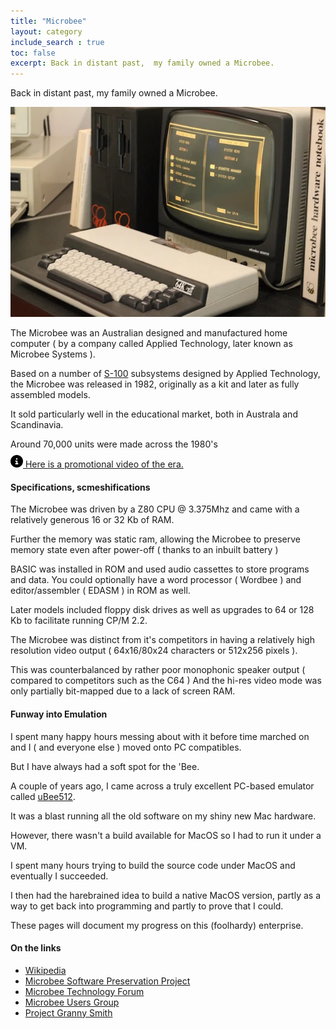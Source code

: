```yaml
---
title: "Microbee"
layout: category
include_search : true
toc: false
excerpt: Back in distant past,  my family owned a Microbee. 
---
```

Back in distant past,  my family owned a Microbee. 

<img src="/assets/images/microbee_64.webp" alt="Microbee CIAB">

The Microbee was an Australian designed and manufactured home computer ( by a company called Applied Technology, later known as Microbee Systems ).

Based on a number of <a href="https://en.wikipedia.org/wiki/S-100_bus">S-100</a> subsystems designed by Applied Technology,  the Microbee was released in 1982, originally as a kit and later as fully assembled models.

It sold particularly well in the educational market, both in Australa and Scandinavia.

Around 70,000 units were made across the 1980's

<div class="callout"><img src="/assets/images/info-circle.svg" style="height: 20px; margin-top: -5px;fill: darkslateblue;"><a href="https://www.youtube.com/watch?v=c_KnOJ9JUcc" alt="Microbee promotional video"> Here is a promotional video of the era.</a></div>

#### Specifications, scmeshifications

The Microbee was driven by a Z80 CPU @ 3.375Mhz and came with a relatively generous 16 or 32 Kb of RAM.

Further the memory was static ram,  allowing the Microbee to preserve memory state even after power-off ( thanks to an inbuilt battery )

BASIC was installed in ROM and used audio cassettes to store programs and data.
You could optionally have a word processor ( Wordbee ) and editor/assembler ( EDASM ) in ROM as well. 

Later models included floppy disk drives as well as upgrades to 64 or 128 Kb to facilitate running CP/M 2.2.

The Microbee was distinct from it's competitors in having a relatively high resolution video output ( 64x16/80x24 characters or 512x256 pixels ).

This was counterbalanced by rather poor monophonic speaker output ( compared to competitors such as the C64 )
And the hi-res video mode was only partially bit-mapped due to a lack of screen RAM.

#### Funway into Emulation

I spent many happy hours messing about with it before time marched on and I ( and everyone else ) moved onto PC compatibles.

But I have always had a soft spot for the 'Bee.

A couple of years ago, I came across a truly excellent PC-based emulator called [uBee512](https://www.microbee-mspp.org/repository/ "Microbee Software Preservation Project Repository").

It was a blast running all the old software on my shiny new Mac hardware.

However,  there wasn't a build available for MacOS so I had to run it under a VM.

I spent many hours trying to build the source code under MacOS and eventually I succeeded.

I then had the harebrained idea to build a native MacOS version, partly as a way to get back into programming and partly to prove that I could.

These pages will document my progress on this (foolhardy) enterprise.

#### On the links

- [Wikipedia](https://en.wikipedia.org/wiki/MicroBee "Wikipedia")
- [Microbee Software Preservation Project](https://microbee-mspp.org/forum/index.php "Microbee Software Preservation Project")
- [Microbee Technology Forum](https://microbeetechnology.com.au/forum/ "Microbee Technology Forum")
- [Microbee Users Group](https://www.facebook.com/groups/100158753790849/ "Microbee Users Group")
- [Project Granny Smith](https://www.smh.com.au/technology/secret-of-project-granny-smith-20050712-gdlo0m.html "Project Granny Smith")

